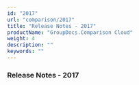 ```yaml
---
id: "2017"
url: "comparison/2017"
title: "Release Notes - 2017"
productName: "GroupDocs.Comparison Cloud"
weight: 4
description: ""
keywords: ""
---
```


### Release Notes - 2017 ###



